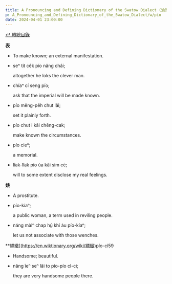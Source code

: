 ```yaml
---
title: A Pronouncing and Defining Dictionary of the Swatow Dialect (汕頭方言音義字典) / pío
p: A_Pronouncing_and_Defining_Dictionary_of_the_Swatow_Dialect/w/pío
date: 2024-04-01 23:00:00
---
```


[↩️ 轉總目錄](/A_Pronouncing_and_Defining_Dictionary_of_the_Swatow_Dialect)


**表**
- To make known; an external manifestation.

- seⁿ tit cêk pío nâng châi;

  altogether he loks the clever man.

- chíaⁿ cí seng pío;

  ask that the imperial will be made known.

- pío mêng-pêh chut lâi;

  set it plainly forth.

- pío chut i kâi chêng-cak;

  make known the circumstances.

- pío cieⁿ;

  a memorial.

- lîak-lîak pío úa kâi sim cē;

  will to some extent disclose my real feelings.

**婊**
- A prostitute.

- pío-kíaⁿ;

  a public woman, a term used in reviling people.

- náng màiⁿ chap hṳ́ khí àu pío-kíaⁿ;

  let us not associate with those wenches.

**縹緻](https://en.wiktionary.org/wiki/縹緻)pío-cì59
- Handsome; beautiful.

- nâng īeⁿ seⁿ lâi to pío-pío cì-cì;

  they are very handsome people there.